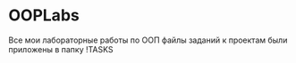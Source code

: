 # OOPLabs
Все мои лабораторные работы по ООП
файлы заданий к проектам были приложены в папку !TASKS
